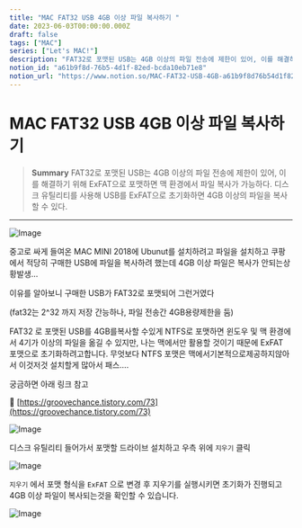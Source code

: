 ```yaml
---
title: "MAC FAT32 USB 4GB 이상 파일 복사하기 "
date: 2023-06-03T00:00:00.000Z
draft: false
tags: ["MAC"]
series: ["Let's MAC!"]
description: "FAT32로 포맷된 USB는 4GB 이상의 파일 전송에 제한이 있어, 이를 해결하기 위해 ExFAT으로 포맷하면 맥 환경에서 파일 복사가 가능하다. 디스크 유틸리티를 사용해 USB를 ExFAT으로 초기화하면 4GB 이상의 파일을 복사할 수 있다."
notion_id: "a61b9f8d-76b5-4d1f-82ed-bcda10eb71e8"
notion_url: "https://www.notion.so/MAC-FAT32-USB-4GB-a61b9f8d76b54d1f82edbcda10eb71e8"
---
```


# MAC FAT32 USB 4GB 이상 파일 복사하기 

> **Summary**
> FAT32로 포맷된 USB는 4GB 이상의 파일 전송에 제한이 있어, 이를 해결하기 위해 ExFAT으로 포맷하면 맥 환경에서 파일 복사가 가능하다. 디스크 유틸리티를 사용해 USB를 ExFAT으로 초기화하면 4GB 이상의 파일을 복사할 수 있다.

---

![Image](https://prod-files-secure.s3.us-west-2.amazonaws.com/09ccd4d5-876c-4bba-bbdf-cc77a0a11257/3c69ee83-c209-4a0d-9568-764ebb877f3f/Untitled.png?X-Amz-Algorithm=AWS4-HMAC-SHA256&X-Amz-Content-Sha256=UNSIGNED-PAYLOAD&X-Amz-Credential=ASIAZI2LB466XEDDLUL3%2F20250724%2Fus-west-2%2Fs3%2Faws4_request&X-Amz-Date=20250724T083754Z&X-Amz-Expires=3600&X-Amz-Security-Token=IQoJb3JpZ2luX2VjEAAaCXVzLXdlc3QtMiJIMEYCIQCxCEu6AlejDHf%2B0KxpsCACZ1UMliiLe%2F3KPMnNuf3OjgIhAIf%2BGWSoeUSpkUCE%2B8bKdYtJLr9j7YTIQEJvl2duukMSKv8DCCkQABoMNjM3NDIzMTgzODA1IgzctBQAFekaKNOcdwoq3ANZ%2FVRMp4aq3H%2Fu9yg%2FNR53Q1UVxxdwiZnWhL%2BXbkGDSn5s1ATWg16xhlcBa6KX0a%2BaiuVOPugLH4bSSQAgBxhKO3lF3raiXuwN5XEJ0E9G5RE%2BBaqWQ%2FzQwxb00yl8lc8mUuXzrtIzsUqZmGAXEsY9C553m3A%2FNuirc3vsmsskhkspPfgQJtelvsqoDfrXLNLf8rSNfN06IS%2FL%2FnGyrr%2FC64FH0MgsV0Hro4x0Q0ax3L3jMw5q4qcibwGA6lSWwlOkTO%2BES9EIGzOooy%2FkS3Ar6zrrpwyz%2BoxVMoXYumyr0UFdZhaxU5yvdRH1VsV5W4VURT5zoUluDf11CS6Ko%2BLCBJaKUPVZoEWRIcIodYyMU%2Fqa%2F4Q1DBvps0%2Fj73qw1Aa7iRl0HL5IPpeKVK6I9ESYajepD40ie9VQ%2FBDUyMCFuPgv4m7tX9iiEhI%2BzkZUN238TvF%2FPE4gYFBbZZC9dABi%2FYODrdGiGIitTdWPBb0ok0F1QQKW441yhlJFj1Aa%2FaaWWF5K5W70lO%2Fum9jK0PruLF2sXUPhU9vmBHL7QGkqT4IrE0D79jQBnPSCfg%2F8z875QVJAyGHOz5%2FInYANbvX9R3acf66ch9aHxjKMDhdJ2U3sb%2F8fYmRRgyUjoDDezofEBjqkAXSt7cHdvWV%2F3Nox67RxZjB2e5RC0HKH%2BPxYsnZrLN4S0vcKUOLKGTlvfpSN8bOR0iLjTdnYHcJZhEVL1Lb6YtPFg5a7WEF0XsFFZLDsINI3FI5dPT3p58KNGD%2FzZCL762wXCQFd1n4YA2%2ByPIp4JBCvqUL1aIwW%2FQjnsDnpHYXSur5np5HKBPcWOnYYKh8NqvSZmwkUtFUPetnnPxWy67rEolNe&X-Amz-Signature=cc405c0e5f6185e0e43ba9b00b2553ffa0574007b9e9d7a807d494ab81c9639a&X-Amz-SignedHeaders=host&x-amz-checksum-mode=ENABLED&x-id=GetObject)


중고로 싸게 들여온 MAC MINI 2018에 Ubunut를 설치하려고 파일을 설치하고 쿠팡에서 적당히 구매한 USB에 파일을 복사하려 했는데 4GB 이상 파일은 복사가 안되는상황발생…


이유를 알아보니 구매한 USB가 FAT32로 포맷되어 그런거였다

(fat32는 2^32 까지 저장 간능하나, 파일 전송간 4GB용량제한을 둠)


FAT32 로 포맷된 USB를 4GB를복사할 수있게 NTFS로 포맷하면 윈도우 및 맥 환경에서 4기가 이상의 파일을 옮길 수 있지만, 나는 맥에서만 활용할 것이기 때문에 ExFAT 포맷으로 초기화하려고합니다. 무엇보다 NTFS 포맷은 맥에서기본적으로제공하지않아서 이것저것 설치할게 많아서 패스….

궁금하면 아래 링크 참고

🔗 [https://groovechance.tistory.com/73](https://groovechance.tistory.com/73)


![Image](https://prod-files-secure.s3.us-west-2.amazonaws.com/09ccd4d5-876c-4bba-bbdf-cc77a0a11257/4b0b0173-bac0-4c7a-86e1-5a736f21007d/Untitled.png?X-Amz-Algorithm=AWS4-HMAC-SHA256&X-Amz-Content-Sha256=UNSIGNED-PAYLOAD&X-Amz-Credential=ASIAZI2LB466XEDDLUL3%2F20250724%2Fus-west-2%2Fs3%2Faws4_request&X-Amz-Date=20250724T083754Z&X-Amz-Expires=3600&X-Amz-Security-Token=IQoJb3JpZ2luX2VjEAAaCXVzLXdlc3QtMiJIMEYCIQCxCEu6AlejDHf%2B0KxpsCACZ1UMliiLe%2F3KPMnNuf3OjgIhAIf%2BGWSoeUSpkUCE%2B8bKdYtJLr9j7YTIQEJvl2duukMSKv8DCCkQABoMNjM3NDIzMTgzODA1IgzctBQAFekaKNOcdwoq3ANZ%2FVRMp4aq3H%2Fu9yg%2FNR53Q1UVxxdwiZnWhL%2BXbkGDSn5s1ATWg16xhlcBa6KX0a%2BaiuVOPugLH4bSSQAgBxhKO3lF3raiXuwN5XEJ0E9G5RE%2BBaqWQ%2FzQwxb00yl8lc8mUuXzrtIzsUqZmGAXEsY9C553m3A%2FNuirc3vsmsskhkspPfgQJtelvsqoDfrXLNLf8rSNfN06IS%2FL%2FnGyrr%2FC64FH0MgsV0Hro4x0Q0ax3L3jMw5q4qcibwGA6lSWwlOkTO%2BES9EIGzOooy%2FkS3Ar6zrrpwyz%2BoxVMoXYumyr0UFdZhaxU5yvdRH1VsV5W4VURT5zoUluDf11CS6Ko%2BLCBJaKUPVZoEWRIcIodYyMU%2Fqa%2F4Q1DBvps0%2Fj73qw1Aa7iRl0HL5IPpeKVK6I9ESYajepD40ie9VQ%2FBDUyMCFuPgv4m7tX9iiEhI%2BzkZUN238TvF%2FPE4gYFBbZZC9dABi%2FYODrdGiGIitTdWPBb0ok0F1QQKW441yhlJFj1Aa%2FaaWWF5K5W70lO%2Fum9jK0PruLF2sXUPhU9vmBHL7QGkqT4IrE0D79jQBnPSCfg%2F8z875QVJAyGHOz5%2FInYANbvX9R3acf66ch9aHxjKMDhdJ2U3sb%2F8fYmRRgyUjoDDezofEBjqkAXSt7cHdvWV%2F3Nox67RxZjB2e5RC0HKH%2BPxYsnZrLN4S0vcKUOLKGTlvfpSN8bOR0iLjTdnYHcJZhEVL1Lb6YtPFg5a7WEF0XsFFZLDsINI3FI5dPT3p58KNGD%2FzZCL762wXCQFd1n4YA2%2ByPIp4JBCvqUL1aIwW%2FQjnsDnpHYXSur5np5HKBPcWOnYYKh8NqvSZmwkUtFUPetnnPxWy67rEolNe&X-Amz-Signature=fb9ce3647898634e1a18e3f66da7b14896792b06e75278d56f698563ad1bb8d5&X-Amz-SignedHeaders=host&x-amz-checksum-mode=ENABLED&x-id=GetObject)

디스크 유틸리티 들어가서 포맷할 드라이브 설치하고 우측 위에 `지우기` 클릭

![Image](https://prod-files-secure.s3.us-west-2.amazonaws.com/09ccd4d5-876c-4bba-bbdf-cc77a0a11257/27d3e185-9087-4655-ab3c-231c42680477/Untitled.png?X-Amz-Algorithm=AWS4-HMAC-SHA256&X-Amz-Content-Sha256=UNSIGNED-PAYLOAD&X-Amz-Credential=ASIAZI2LB466XEDDLUL3%2F20250724%2Fus-west-2%2Fs3%2Faws4_request&X-Amz-Date=20250724T083754Z&X-Amz-Expires=3600&X-Amz-Security-Token=IQoJb3JpZ2luX2VjEAAaCXVzLXdlc3QtMiJIMEYCIQCxCEu6AlejDHf%2B0KxpsCACZ1UMliiLe%2F3KPMnNuf3OjgIhAIf%2BGWSoeUSpkUCE%2B8bKdYtJLr9j7YTIQEJvl2duukMSKv8DCCkQABoMNjM3NDIzMTgzODA1IgzctBQAFekaKNOcdwoq3ANZ%2FVRMp4aq3H%2Fu9yg%2FNR53Q1UVxxdwiZnWhL%2BXbkGDSn5s1ATWg16xhlcBa6KX0a%2BaiuVOPugLH4bSSQAgBxhKO3lF3raiXuwN5XEJ0E9G5RE%2BBaqWQ%2FzQwxb00yl8lc8mUuXzrtIzsUqZmGAXEsY9C553m3A%2FNuirc3vsmsskhkspPfgQJtelvsqoDfrXLNLf8rSNfN06IS%2FL%2FnGyrr%2FC64FH0MgsV0Hro4x0Q0ax3L3jMw5q4qcibwGA6lSWwlOkTO%2BES9EIGzOooy%2FkS3Ar6zrrpwyz%2BoxVMoXYumyr0UFdZhaxU5yvdRH1VsV5W4VURT5zoUluDf11CS6Ko%2BLCBJaKUPVZoEWRIcIodYyMU%2Fqa%2F4Q1DBvps0%2Fj73qw1Aa7iRl0HL5IPpeKVK6I9ESYajepD40ie9VQ%2FBDUyMCFuPgv4m7tX9iiEhI%2BzkZUN238TvF%2FPE4gYFBbZZC9dABi%2FYODrdGiGIitTdWPBb0ok0F1QQKW441yhlJFj1Aa%2FaaWWF5K5W70lO%2Fum9jK0PruLF2sXUPhU9vmBHL7QGkqT4IrE0D79jQBnPSCfg%2F8z875QVJAyGHOz5%2FInYANbvX9R3acf66ch9aHxjKMDhdJ2U3sb%2F8fYmRRgyUjoDDezofEBjqkAXSt7cHdvWV%2F3Nox67RxZjB2e5RC0HKH%2BPxYsnZrLN4S0vcKUOLKGTlvfpSN8bOR0iLjTdnYHcJZhEVL1Lb6YtPFg5a7WEF0XsFFZLDsINI3FI5dPT3p58KNGD%2FzZCL762wXCQFd1n4YA2%2ByPIp4JBCvqUL1aIwW%2FQjnsDnpHYXSur5np5HKBPcWOnYYKh8NqvSZmwkUtFUPetnnPxWy67rEolNe&X-Amz-Signature=2998a867db87a181d34b35bd268093bc11724794a5383363945f6b8c51c3c3e4&X-Amz-SignedHeaders=host&x-amz-checksum-mode=ENABLED&x-id=GetObject)

`지우기` 에서 포맷 형식을 `ExFAT` 으로 변경 후 지우기를 실행시키면 초기화가 진행되고 4GB 이상 파일이 복사되는것을 확인할 수 있습니다.



![Image](https://prod-files-secure.s3.us-west-2.amazonaws.com/09ccd4d5-876c-4bba-bbdf-cc77a0a11257/3c69ee83-c209-4a0d-9568-764ebb877f3f/Untitled.png?X-Amz-Algorithm=AWS4-HMAC-SHA256&X-Amz-Content-Sha256=UNSIGNED-PAYLOAD&X-Amz-Credential=ASIAZI2LB466XEDDLUL3%2F20250724%2Fus-west-2%2Fs3%2Faws4_request&X-Amz-Date=20250724T083754Z&X-Amz-Expires=3600&X-Amz-Security-Token=IQoJb3JpZ2luX2VjEAAaCXVzLXdlc3QtMiJIMEYCIQCxCEu6AlejDHf%2B0KxpsCACZ1UMliiLe%2F3KPMnNuf3OjgIhAIf%2BGWSoeUSpkUCE%2B8bKdYtJLr9j7YTIQEJvl2duukMSKv8DCCkQABoMNjM3NDIzMTgzODA1IgzctBQAFekaKNOcdwoq3ANZ%2FVRMp4aq3H%2Fu9yg%2FNR53Q1UVxxdwiZnWhL%2BXbkGDSn5s1ATWg16xhlcBa6KX0a%2BaiuVOPugLH4bSSQAgBxhKO3lF3raiXuwN5XEJ0E9G5RE%2BBaqWQ%2FzQwxb00yl8lc8mUuXzrtIzsUqZmGAXEsY9C553m3A%2FNuirc3vsmsskhkspPfgQJtelvsqoDfrXLNLf8rSNfN06IS%2FL%2FnGyrr%2FC64FH0MgsV0Hro4x0Q0ax3L3jMw5q4qcibwGA6lSWwlOkTO%2BES9EIGzOooy%2FkS3Ar6zrrpwyz%2BoxVMoXYumyr0UFdZhaxU5yvdRH1VsV5W4VURT5zoUluDf11CS6Ko%2BLCBJaKUPVZoEWRIcIodYyMU%2Fqa%2F4Q1DBvps0%2Fj73qw1Aa7iRl0HL5IPpeKVK6I9ESYajepD40ie9VQ%2FBDUyMCFuPgv4m7tX9iiEhI%2BzkZUN238TvF%2FPE4gYFBbZZC9dABi%2FYODrdGiGIitTdWPBb0ok0F1QQKW441yhlJFj1Aa%2FaaWWF5K5W70lO%2Fum9jK0PruLF2sXUPhU9vmBHL7QGkqT4IrE0D79jQBnPSCfg%2F8z875QVJAyGHOz5%2FInYANbvX9R3acf66ch9aHxjKMDhdJ2U3sb%2F8fYmRRgyUjoDDezofEBjqkAXSt7cHdvWV%2F3Nox67RxZjB2e5RC0HKH%2BPxYsnZrLN4S0vcKUOLKGTlvfpSN8bOR0iLjTdnYHcJZhEVL1Lb6YtPFg5a7WEF0XsFFZLDsINI3FI5dPT3p58KNGD%2FzZCL762wXCQFd1n4YA2%2ByPIp4JBCvqUL1aIwW%2FQjnsDnpHYXSur5np5HKBPcWOnYYKh8NqvSZmwkUtFUPetnnPxWy67rEolNe&X-Amz-Signature=cc405c0e5f6185e0e43ba9b00b2553ffa0574007b9e9d7a807d494ab81c9639a&X-Amz-SignedHeaders=host&x-amz-checksum-mode=ENABLED&x-id=GetObject)


